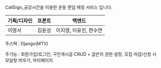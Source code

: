 CallSign_공강시간을 이용한 운동 랜덤 매칭 서비스 입니다.

|기획/디자인|프론트|백엔드|
|------|---|---|
|이영서|김윤성|이지영, 이유진, 한수연|

주스택 : Django(MTV)

주기능 : 회원가입/로그인, 구인게시글 CRUD + 글쓴이 권한 설정, 모집 마감/신청 시 모달창 띄우기, 마이페이지 
